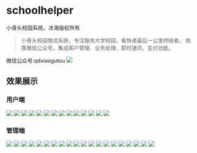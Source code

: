 # schoolhelper
小骨头校园系统，冰海版权所有
>小骨头校园物流系统，专注服务大学校园，看快递最后一公里终结者。
>依靠微信公众号，集成客户管理、业务处理、即时通讯、支付功能。

微信公众号:qdxiaogutou ![](http://image.binghai.site/data/f_90884567.jpg)

## 效果展示

### 用户端
![](https://github.com/IceSeaOnly/schoolhelper/blob/master/img_github/JPEG/Screenshot_2017-02-24-18-20-47-124.jpg)
![](https://github.com/IceSeaOnly/schoolhelper/blob/master/img_github/JPEG/Screenshot_2017-02-24-18-21-08-724.jpg)
![](https://github.com/IceSeaOnly/schoolhelper/blob/master/img_github/JPEG/Screenshot_2017-02-24-18-21-20-767.jpg)
![](https://github.com/IceSeaOnly/schoolhelper/blob/master/img_github/JPEG/Screenshot_2017-02-24-18-21-54-863.jpg)
![](https://github.com/IceSeaOnly/schoolhelper/blob/master/img_github/JPEG/Screenshot_2017-02-24-18-22-20-684.jpg)
![](https://github.com/IceSeaOnly/schoolhelper/blob/master/img_github/JPEG/Screenshot_2017-02-24-18-22-35-362.jpg)
![](https://github.com/IceSeaOnly/schoolhelper/blob/master/img_github/JPEG/Screenshot_2017-02-24-18-22-56-249.jpg)
![](https://github.com/IceSeaOnly/schoolhelper/blob/master/img_github/JPEG/Screenshot_2017-02-24-18-23-06-999.jpg)
![](https://github.com/IceSeaOnly/schoolhelper/blob/master/img_github/JPEG/Screenshot_2017-02-26-11-20-52-667.jpg)
![](https://github.com/IceSeaOnly/schoolhelper/blob/master/img_github/JPEG/Screenshot_2017-02-26-11-20-59-697.jpg)
![](https://github.com/IceSeaOnly/schoolhelper/blob/master/img_github/JPEG/Screenshot_2017-02-24-18-20-58-380.jpg)
![](https://github.com/IceSeaOnly/schoolhelper/blob/master/img_github/JPEG/Screenshot_2017-02-26-11-23-53-752.jpg)
![](https://github.com/IceSeaOnly/schoolhelper/blob/master/img_github/JPEG/Screenshot_2017-02-26-11-24-18-405.jpg)
![](https://github.com/IceSeaOnly/schoolhelper/blob/master/img_github/JPEG/Screenshot_2017-02-26-11-24-34-991.jpg)


### 管理端
![](https://github.com/IceSeaOnly/schoolhelper/blob/master/img_github/JPEG/githubScreenshot_2017-02-24-18-31-45-583.jpg)
![](https://github.com/IceSeaOnly/schoolhelper/blob/master/img_github/JPEG/githubScreenshot_2017-02-24-18-31-51-699.jpg)
![](https://github.com/IceSeaOnly/schoolhelper/blob/master/img_github/JPEG/githubScreenshot_2017-02-24-18-32-04-252.jpg)
![](https://github.com/IceSeaOnly/schoolhelper/blob/master/img_github/JPEG/githubScreenshot_2017-02-24-18-32-11-672.jpg)
![](https://github.com/IceSeaOnly/schoolhelper/blob/master/img_github/JPEG/Screenshot_2017-02-24-18-23-33-697.jpg)
![](https://github.com/IceSeaOnly/schoolhelper/blob/master/img_github/JPEG/Screenshot_2017-02-24-18-23-39-391.jpg)
![](https://github.com/IceSeaOnly/schoolhelper/blob/master/img_github/JPEG/Screenshot_2017-02-24-18-23-47-335.jpg)
![](https://github.com/IceSeaOnly/schoolhelper/blob/master/img_github/JPEG/Screenshot_2017-02-24-18-23-50-433.jpg)
![](https://github.com/IceSeaOnly/schoolhelper/blob/master/img_github/JPEG/Screenshot_2017-02-24-18-24-10-602.jpg)
![](https://github.com/IceSeaOnly/schoolhelper/blob/master/img_github/JPEG/Screenshot_2017-02-24-18-24-16-715.jpg)
![](https://github.com/IceSeaOnly/schoolhelper/blob/master/img_github/JPEG/Screenshot_2017-02-24-18-24-24-592.jpg)
![](https://github.com/IceSeaOnly/schoolhelper/blob/master/img_github/JPEG/Screenshot_2017-02-24-18-24-38-129.jpg)
![](https://github.com/IceSeaOnly/schoolhelper/blob/master/img_github/JPEG/Screenshot_2017-02-24-18-25-07-691.jpg)
![](https://github.com/IceSeaOnly/schoolhelper/blob/master/img_github/JPEG/Screenshot_2017-02-24-18-25-21-547.jpg)
![](https://github.com/IceSeaOnly/schoolhelper/blob/master/img_github/JPEG/Screenshot_2017-02-24-18-25-36-568.jpg)
![](https://github.com/IceSeaOnly/schoolhelper/blob/master/img_github/JPEG/Screenshot_2017-02-24-18-25-58-465.jpg)
![](https://github.com/IceSeaOnly/schoolhelper/blob/master/img_github/JPEG/Screenshot_2017-02-24-18-26-07-596.jpg)
![](https://github.com/IceSeaOnly/schoolhelper/blob/master/img_github/JPEG/Screenshot_2017-02-24-18-26-11-990.jpg)
![](https://github.com/IceSeaOnly/schoolhelper/blob/master/img_github/JPEG/Screenshot_2017-02-24-18-26-29-630.jpg)
![](https://github.com/IceSeaOnly/schoolhelper/blob/master/img_github/JPEG/Screenshot_2017-02-24-18-27-03-866.jpg)

